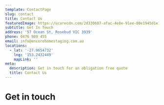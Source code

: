 ```yaml
---
template: ContactPage
slug: contact
title: Contact Us
featuredImage: https://ucarecdn.com/2d330607-afac-4e8e-91ee-80e1945d1e19/-/crop/1957x957/0,796/-/preview/
subtitle: Get In Touch
address: '57 Ocean St, Rosebud VIC 3939'
phone: 0476 989 455
email: info@encorehomestaging.com.au
locations:
  - lat: '-27.9654732'
    lng: '153.2432449'
    mapLink: ''
meta:
  description: Get in touch for an obligation free quote
  title: Contact Us
---
```


# Get in touch

